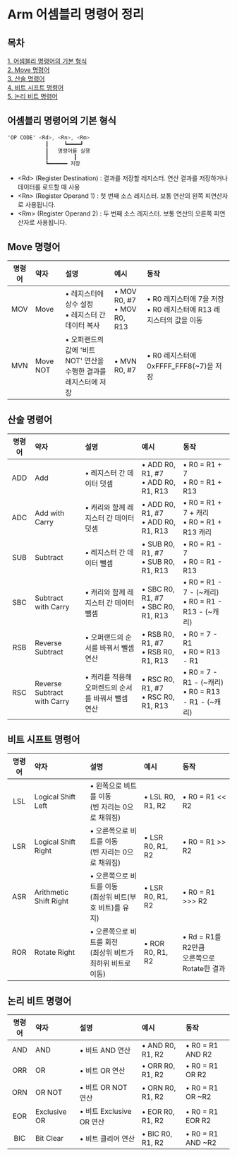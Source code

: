 # Arm 어셈블리 명령어 정리

## 목차
[1. 어셈블리 명령어의 기본 형식](#어셈블리-명령어의-기본-형식)  
[2. Move 명령어](#move-명령어)  
[3. 산술 명령어](#산술-명령어)  
[4. 비트 시프트 명령어](#비트-시프트-명령어)  
[5. 논리 비트 명령어](#논리-비트-명령어)  

## 어셈블리 명령어의 기본 형식
```swift
'OP CODE' <Rd>, <Rn>, <Rm>
            ┃     ┗━━━━┛
            ┃   명령어를 실행
            ┃        ┃
            ┗━━━━━━ 저장 
```
* &lt;Rd&gt; (Register Destination) : 결과를 저장할 레지스터. 연산 결과를 저장하거나 데이터를 로드할 때 사용
* &lt;Rn&gt; (Register Operand 1) : 첫 번째 소스 레지스터. 보통 연산의 왼쪽 피연산자로 사용됩니다.
* &lt;Rm&gt; (Register Operand 2) : 두 번째 소스 레지스터. 보통 연산의 오른쪽 피연산자로 사용됩니다.

## Move 명령어
| 명령어 | 약자 | 설명 | 예시 | 동작 |
| :-: | :---| :------ | :------ | :------ |
| MOV | Move | • 레지스터에 상수 설정 </br> • 레지스터 간 데이터 복사 | • MOV R0, #7 </br> • MOV R0, R13 | • R0 레지스터에 7을 저장 </br> • R0 레지스터에 R13 레지스터의 값을 이동 |
| MVN | Move NOT | • 오퍼랜드의 값에 '비트 NOT' 연산을 </br>수행한 결과를 레지스터에 저장 | • MVN R0, #7 | • R0 레지스터에 0xFFFF_FFF8(~7)을 저장 |

## 산술 명령어
| 명령어 | 약자 | 설명 | 예시 | 동작 |
| :-: | :---| :------ | :------ | :------ |
| ADD | Add | • 레지스터 간 데이터 덧셈 | • ADD R0, R1, #7 </br> • ADD R0, R1, R13 | • R0 = R1 + 7 </br> • R0 = R1 + R13 |
| ADC | Add with Carry | • 캐리와 함께 레지스터 간 데이터 덧셈 | • ADD R0, R1, #7 </br> • ADD R0, R1, R13 | • R0 = R1 + 7 + 캐리 </br> • R0 = R1 + R13 캐리 |
| SUB | Subtract | • 레지스터 간 데이터 뺄셈 | • SUB R0, R1, #7 </br> • SUB R0, R1, R13 | • R0 = R1 - 7 </br> • R0 = R1 - R13 |
| SBC | Subtract with Carry | • 캐리와 함께 레지스터 간 데이터 뺄셈 | • SBC R0, R1, #7 </br> • SBC R0, R1, R13 | • R0 = R1 - 7 - (~캐리)</br> • R0 = R1 - R13 - (~캐리) |
| RSB | Reverse Subtract | • 오퍼랜드의 순서를 바꿔서 뺄셈 연산 | • RSB R0, R1, #7 </br> • RSB R0, R1, R13 | • R0 = 7 - R1 </br> • R0 = R13 - R1 |
| RSC | Reverse Subtract </br> with Carry | • 캐리를 적용해</br> 오퍼렌드의 순서를 바꿔서 뺄셈 연산 | • RSC R0, R1, #7 </br> • RSC R0, R1, R13 | • R0 = 7 - R1 - (~캐리) </br> • R0 = R13 - R1 - (~캐리)|

## 비트 시프트 명령어
| 명령어 | 약자 | 설명 | 예시 | 동작 |
| :-: | :---| :------ | :------ | :------ |
| LSL | Logical Shift Left | • 왼쪽으로 비트를 이동 </br> (빈 자리는 0으로 채워짐) | • LSL R0, R1, R2 | • R0 = R1 << R2 |
| LSR | Logical Shift Right | • 오른쪽으로 비트를 이동 </br> (빈 자리는 0으로 채워짐) | • LSR R0, R1, R2 | • R0 = R1 >> R2 |
| ASR | Arithmetic Shift Right | • 오른쪽으로 비트를 이동 </br> (최상위 비트(부호 비트)를 유지) | • LSR R0, R1, R2 | • R0 = R1 >>> R2 |
| ROR | Rotate Right | • 오른쪽으로 비트를 회전 </br> (최상위 비트가 최하위 비트로 이동) | • ROR R0, R1, R2 | • Rd = R1를 R2만큼 </br> 오른쪽으로 Rotate한 결과 |

## 논리 비트 명령어
| 명령어 | 약자 | 설명 | 예시 | 동작 |
| :-: | :---| :------ | :------ | :------ |
| AND | AND | • 비트 AND 연산 | • AND R0, R1, R2 | • R0 = R1 AND R2 |
| ORR | OR | • 비트 OR 연산 | • ORR R0, R1, R2 | • R0 = R1 OR R2 |
| ORN | OR NOT | • 비트 OR NOT 연산 | • ORN R0, R1, R2 | • R0 = R1 OR ~R2 |
| EOR | Exclusive OR | • 비트 Exclusive OR 연산 | • EOR R0, R1, R2 | • R0 = R1 EOR R2 |
| BIC | Bit Clear | • 비트 클리어 연산 | • BIC R0, R1, R2 | • R0 = R1 AND ~R2 |



